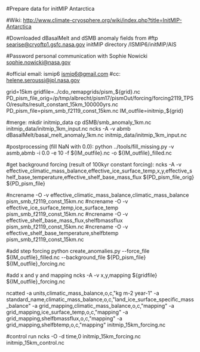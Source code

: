 #Prepare data for initMIP Antarctica

#Wiki: http://www.climate-cryosphere.org/wiki/index.php?title=InitMIP-Antarctica

#Downloaded dBasalMelt and dSMB anomaly fields from 
#ftp searise@cryoftp1.gsfc.nasa.gov initMIP directory /ISMIP6/initMIP/AIS

#Password personal communication with Sophie Nowicki <sophie.nowicki@nasa.gov>

#official email: ismip6 <ismip6@gmail.com>
#cc: helene.seroussi@jpl.nasa.gov

grid=15km
gridfile=../cdo_remapgrids/pism_${grid}.nc
PD_pism_file_orig=/p/tmp/albrecht/pism17/pismOut/forcing/forcing2119_TPSO/results/result_constant_15km_100000yrs.nc
PD_pism_file=pism_smb_f2119_const_15km.nc
IM_outfile=initmip_${grid}

#merge: 
mkdir initmip_data
cp dSMB/smb_anomaly_1km.nc initmip_data/initmip_1km_input.nc
ncks -A -v abmb dBasalMelt/basal_melt_anomaly_1km.nc initmip_data/initmip_1km_input.nc

#postprocessing (fill NaN with 0.0):
python ../tools/fill_missing.py -v asmb,abmb -i 0.0 -e 10 -f ${IM_outfile}.nc -o ${IM_outfile}_filled.nc

#get background forcing (result of 100kyr constant forcing):
ncks -A -v effective_climatic_mass_balance,effective_ice_surface_temp,x,y,effective_shelf_base_temperature,effective_shelf_base_mass_flux ${PD_pism_file_orig} ${PD_pism_file}

#ncrename -O -v effective_climatic_mass_balance,climatic_mass_balance pism_smb_f2119_const_15km.nc
#ncrename -O -v effective_ice_surface_temp,ice_surface_temp pism_smb_f2119_const_15km.nc
#ncrename -O -v effective_shelf_base_mass_flux,shelfbmassflux pism_smb_f2119_const_15km.nc
#ncrename -O -v effective_shelf_base_temperature,shelfbtemp pism_smb_f2119_const_15km.nc

#add step forcing
python create_anomalies.py --force_file ${IM_outfile}_filled.nc --background_file ${PD_pism_file} ${IM_outfile}_forcing.nc

#add x and y and mapping
ncks -A -v x,y,mapping ${gridfile} ${IM_outfile}_forcing.nc

ncatted -a units,climatic_mass_balance,o,c,"kg m-2 year-1" -a standard_name,climatic_mass_balance,o,c,"land_ice_surface_specific_mass_balance" -a grid_mapping,climatic_mass_balance,o,c,"mapping" -a grid_mapping,ice_surface_temp,o,c,"mapping" -a grid_mapping,shelfbmassflux,o,c,"mapping" -a grid_mapping,shelfbtemp,o,c,"mapping" initmip_15km_forcing.nc

#control run
ncks -O -d time,0 initmip_15km_forcing.nc initmip_15km_control.nc
